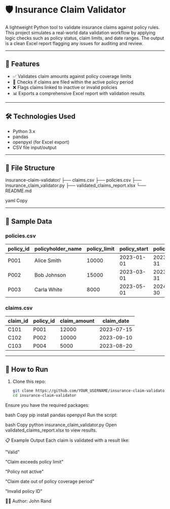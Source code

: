 # 🛡️ Insurance Claim Validator

A lightweight Python tool to validate insurance claims against policy rules. This project simulates a real-world data validation workflow by applying logic checks such as policy status, claim limits, and date ranges. The output is a clean Excel report flagging any issues for auditing and review.

---

## 📌 Features

- ✅ Validates claim amounts against policy coverage limits  
- 📅 Checks if claims are filed within the active policy period  
- ❌ Flags claims linked to inactive or invalid policies  
- 📊 Exports a comprehensive Excel report with validation results

---

## 🛠️ Technologies Used

- Python 3.x  
- pandas  
- openpyxl (for Excel export)  
- CSV file input/output

---

## 📁 File Structure

insurance-claim-validator/
├── claims.csv
├── policies.csv
├── insurance_claim_validator.py
├── validated_claims_report.xlsx
└── README.md

yaml
Copy

---

## 📂 Sample Data

### policies.csv
| policy_id | policyholder_name | policy_limit | policy_start | policy_end | policy_status |
|-----------|-------------------|---------------|---------------|------------|----------------|
| P001 | Alice Smith | 10000 | 2023-01-01 | 2023-12-31 | Active |
| P002 | Bob Johnson | 15000 | 2023-03-01 | 2023-12-31 | Lapsed |
| P003 | Carla White | 8000 | 2023-05-01 | 2024-04-30 | Active |

### claims.csv
| claim_id | policy_id | claim_amount | claim_date |
|----------|------------|----------------|-------------|
| C101 | P001 | 12000 | 2023-07-15 |
| C102 | P002 | 10000 | 2023-09-10 |
| C103 | P004 | 5000 | 2023-08-20 |

---

## 🚀 How to Run

1. Clone this repo:
   ```bash
   git clone https://github.com/YOUR_USERNAME/insurance-claim-validator.git
   cd insurance-claim-validator
Ensure you have the required packages:

bash
Copy
pip install pandas openpyxl
Run the script:

bash
Copy
python insurance_claim_validator.py
Open validated_claims_report.xlsx to view results.

📋 Example Output
Each claim is validated with a result like:

"Valid"

"Claim exceeds policy limit"

"Policy not active"

"Claim date out of policy coverage period"

"Invalid policy ID"

👨‍💼 Author: John Rand
